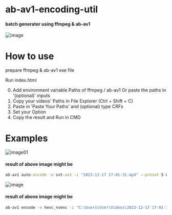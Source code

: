 # ab-av1-encoding-util
#### batch generator using ffmpeg & ab-av1
![image](https://github.com/parkjonghyukp/ab-av1-encoding-util/assets/149362146/6642eb25-491d-40b1-ac73-92e677a9f4a2)


# How to use

prepare ffmpeg & ab-av1 exe file

Run index.html

0. Add environment variable Paths of ffmpeg / ab-av1
  Or paste the paths in '(optional)' inputs
1. Copy your videos' Paths in File Explorer (Ctrl + Shift + C)
2. Paste in 'Paste Your Paths' and (optional) type CRFs
3. Set your Option
4. Copy the result and Run in CMD

# Examples
<img src="https://github.com/parkjonghyukp/park/assets/149362146/c7b62a24-bf08-49b0-b983-2aa593a52b90" alt="image01"/>


#### result of above image might be
```cmd
ab-av1 auto-encode -e svt-av1 -i "2023-12-17 17-01-31.mp4" --preset 5 && ab-av1 auto-encode -e svt-av1 -i "2023-12-17 17-01-33.mp4" --preset 5 && ffmpeg -i "2023-12-17 17-01-31.av1.mp4" -c:v copy -c:a libopus -b:a 96K "2023-12-17 17-01-31_opus.mp4" && del "2023-12-17 17-01-31.av1.mp4" && ffmpeg -i "2023-12-17 17-01-33.av1.mp4" -c:v copy -c:a libopus -b:a 96K "2023-12-17 17-01-33_opus.mp4" && del "2023-12-17 17-01-33.av1.mp4" && shutdown -s -f -t -30
```

![image](https://github.com/parkjonghyukp/ab-av1-encoding-util/assets/149362146/ed6bc04d-8af2-49a2-bc7f-45da38c1aac1)


#### result of above image might be
```cmd
ab-av1 encode -e hevc_nvenc -i "C:\Users\User\Videos\2023-12-17 17-01-31.mp4" --crf 34 --preset 5 && ab-av1 encode -e hevc_nvenc -i "C:\Users\User\2023-12-17 17-01-33.mp4" --crf 34 --preset 5 && ffmpeg -i "C:\Users\User\Videos\2023-12-17 17-01-31.hevc_nvenc.mp4" -c:v copy -c:a libopus -b:a 96K "C:\Users\User\Videos\2023-12-17 17-01-31_opus.mp4" && del "C:\Users\User\Videos\2023-12-17 17-01-31.hevc_nvenc.mp4" && ffmpeg -i "C:\Users\User\2023-12-17 17-01-33.hevc_nvenc.mp4" -c:v copy -c:a libopus -b:a 96K "C:\Users\User\2023-12-17 17-01-33_opus.mp4" && del "C:\Users\User\2023-12-17 17-01-33.hevc_nvenc.mp4" && shutdown -s -f -t -30
```
